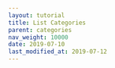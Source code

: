 ```yaml
---
layout: tutorial
title: List Categories
parent: categories
nav_weight: 10000
date: 2019-07-10
last_modified_at: 2019-07-12
---
```

